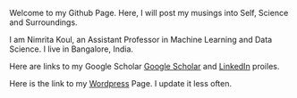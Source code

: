 Welcome to my Github Page. Here, I will post my musings into Self, Science and Surroundings.

I am Nimrita Koul, an Assistant Professor in Machine Learning and Data Science. I live in Bangalore, India.

Here are links to my Google Scholar [Google Scholar](https://scholar.google.co.in/citations?user=lD_Ce2gAAAAJ&hl=en) and [LinkedIn](https://www.linkedin.com/in/nimritakoul/) proiles.

Here is the link to my [Wordpress](https://wordpress.com/stats/day/nimritakoulblog.wordpress.com) Page. I update it less often.



